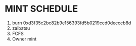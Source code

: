 # MINT SCHEDULE

1. burn 0xd3f35c2bc82b9e156393fd5b0219ccd0decccb8d
2. zaibatsu
3. FCFS
4. Owner mint
